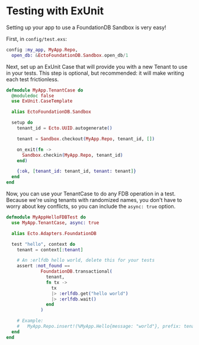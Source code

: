 # Testing with ExUnit

Setting up your app to use a FoundationDB Sandbox is very easy!

First, in `config/test.exs`:

```elixir
config :my_app, MyApp.Repo,
  open_db: &EctoFoundationDB.Sandbox.open_db/1
```

Next, set up an ExUnit Case that will provide you with a new Tenant to use
in your tests. This step is optional, but recommended: it will make writing
each test frictionless.

```elixir
defmodule MyApp.TenantCase do
  @moduledoc false
  use ExUnit.CaseTemplate

  alias EctoFoundationDB.Sandbox

  setup do
    tenant_id = Ecto.UUID.autogenerate()

    tenant = Sandbox.checkout(MyApp.Repo, tenant_id, [])

    on_exit(fn ->
      Sandbox.checkin(MyApp.Repo, tenant_id)
    end)

    {:ok, [tenant_id: tenant_id, tenant: tenant]}
  end
end
```

Now, you can use your TenantCase to do any FDB operation in a test. Because
we're using tenants with randomized names, you don't have to worry about key conflicts, so you can include the `async: true` option.

```elixir
defmodule MyAppHelloFDBTest do
  use MyApp.TenantCase, async: true

  alias Ecto.Adapters.FoundationDB

  test "hello", context do
    tenant = context[:tenant]

    # An :erlfdb hello world, delete this for your tests
    assert :not_found ==
             FoundationDB.transactional(
               tenant,
               fn tx ->
                 tx
                 |> :erlfdb.get("hello world")
                 |> :erlfdb.wait()
               end
             )

    # Example:
    #   MyApp.Repo.insert!(%MyApp.Hello{message: "world"}, prefix: tenant)
  end
end
```
